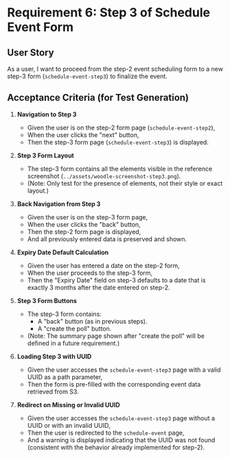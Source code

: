 # Requirement 6: Step 3 of Schedule Event Form

## User Story
As a user, I want to proceed from the step-2 event scheduling form to a new step-3 form (`schedule-event-step3`) to finalize the event.

## Acceptance Criteria (for Test Generation)

1. **Navigation to Step 3**
   - Given the user is on the step-2 form page (`schedule-event-step2`),
   - When the user clicks the "next" button,
   - Then the step-3 form page (`schedule-event-step3`) is displayed.

2. **Step 3 Form Layout**
   - The step-3 form contains all the elements visible in the reference screenshot (`../assets/woodle-screenshot-step3.png`).
   - (Note: Only test for the presence of elements, not their style or exact layout.)

3. **Back Navigation from Step 3**
   - Given the user is on the step-3 form page,
   - When the user clicks the "back" button,
   - Then the step-2 form page is displayed,
   - And all previously entered data is preserved and shown.

4. **Expiry Date Default Calculation**
   - Given the user has entered a date on the step-2 form,
   - When the user proceeds to the step-3 form,
   - Then the "Expiry Date" field on step-3 defaults to a date that is exactly 3 months after the date entered on step-2.

5. **Step 3 Form Buttons**
   - The step-3 form contains:
     - A "back" button (as in previous steps).
     - A "create the poll" button.
   - (Note: The summary page shown after "create the poll" will be defined in a future requirement.)

6. **Loading Step 3 with UUID**
   - Given the user accesses the `schedule-event-step3` page with a valid UUID as a path parameter,
   - Then the form is pre-filled with the corresponding event data retrieved from S3.

7. **Redirect on Missing or Invalid UUID**
   - Given the user accesses the `schedule-event-step3` page without a UUID or with an invalid UUID,
   - Then the user is redirected to the `schedule-event` page,
   - And a warning is displayed indicating that the UUID was not found (consistent with the behavior already implemented for step-2). 